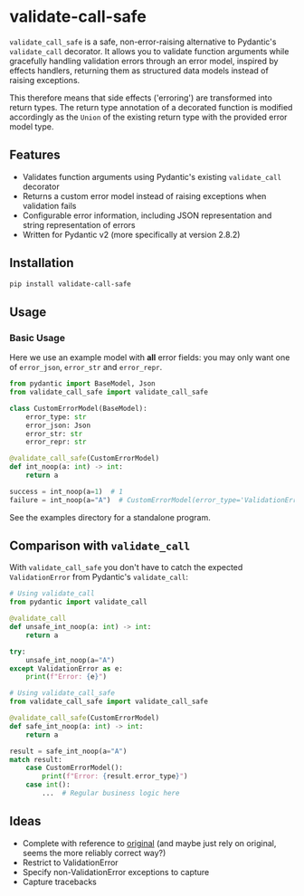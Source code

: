 # validate-call-safe

`validate_call_safe` is a safe, non-error-raising alternative to Pydantic's `validate_call` decorator.
It allows you to validate function arguments while gracefully handling validation errors through an error model,
inspired by effects handlers, returning them as structured data models instead of raising exceptions.

This therefore means that side effects ('erroring') are transformed into return types.
The return type annotation of a decorated function is modified accordingly as the `Union` of the
existing return type with the provided error model type.

## Features

- Validates function arguments using Pydantic's existing `validate_call` decorator
- Returns a custom error model instead of raising exceptions when validation fails
- Configurable error information, including JSON representation and string representation of errors
- Written for Pydantic v2 (more specifically at version 2.8.2)

## Installation

```bash
pip install validate-call-safe
```

## Usage

### Basic Usage

Here we use an example model with **all** error fields: you may only want one of `error_json`,
`error_str` and `error_repr`.

```python
from pydantic import BaseModel, Json
from validate_call_safe import validate_call_safe

class CustomErrorModel(BaseModel):
    error_type: str
    error_json: Json
    error_str: str
    error_repr: str

@validate_call_safe(CustomErrorModel)
def int_noop(a: int) -> int:
    return a

success = int_noop(a=1)  # 1
failure = int_noop(a="A")  # CustomErrorModel(error_type='ValidationError', ...)
```

See the examples directory for a standalone program.

## Comparison with `validate_call`

With `validate_call_safe` you don't have to catch the expected `ValidationError` from Pydantic's `validate_call`:

```python
# Using validate_call
from pydantic import validate_call

@validate_call
def unsafe_int_noop(a: int) -> int:
    return a

try:
    unsafe_int_noop(a="A")
except ValidationError as e:
    print(f"Error: {e}")

# Using validate_call_safe
from validate_call_safe import validate_call_safe

@validate_call_safe(CustomErrorModel)
def safe_int_noop(a: int) -> int:
    return a

result = safe_int_noop(a="A")
match result:
    case CustomErrorModel():
        print(f"Error: {result.error_type}")
    case int():
        ...  # Regular business logic here
```

## Ideas

- Complete with reference to [original](https://github.com/pydantic/pydantic/blob/8dc0ce3c626d49d94ce688ffc450abf2b491aff3/pydantic/_internal/_validate_call.py) (and maybe just rely on original, seems the more reliably correct way?)
- Restrict to ValidationError
- Specify non-ValidationError exceptions to capture
- Capture tracebacks
